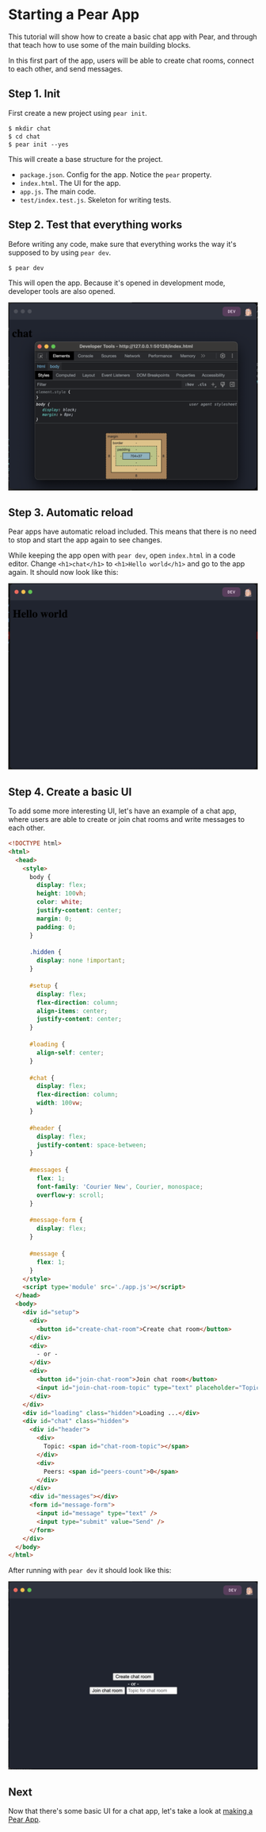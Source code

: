 # Starting a Pear App

This tutorial will show how to create a basic chat app with Pear, and through that teach how to use some of the main building blocks.

In this first part of the app, users will be able to create chat rooms, connect to each other, and send messages.

## Step 1. Init

First create a new project using `pear init`.

```
$ mkdir chat
$ cd chat
$ pear init --yes
```

This will create a base structure for the project.

- `package.json`. Config for the app. Notice the `pear` property.
- `index.html`. The UI for the app.
- `app.js`. The main code.
- `test/index.test.js`. Skeleton for writing tests.

## Step 2. Test that everything works

Before writing any code, make sure that everything works the way it's supposed to by using `pear dev`.

```
$ pear dev
```

This will open the app. Because it's opened in development mode, developer tools are also opened.

![Running pear dev](../assets/chat-app-1.png)

## Step 3. Automatic reload

Pear apps have automatic reload included. This means that there is no need to stop and start the app again to see changes.

While keeping the app open with `pear dev`, open `index.html` in a code editor. Change `<h1>chat</h1>` to `<h1>Hello world</h1>` and go to the app again. It should now look like this:

![Automatic reload](../assets/chat-app-2.png)

## Step 4. Create a basic UI

To add some more interesting UI, let's have an example of a chat app, where users are able to create or join chat rooms and write messages to each other.


``` html
<!DOCTYPE html>
<html>
  <head>
    <style>
      body {
        display: flex;
        height: 100vh;
        color: white;
        justify-content: center;
        margin: 0;
        padding: 0;
      }

      .hidden {
        display: none !important;
      }

      #setup {
        display: flex;
        flex-direction: column;
        align-items: center;
        justify-content: center;
      }

      #loading {
        align-self: center;
      }

      #chat {
        display: flex;
        flex-direction: column;
        width: 100vw;
      }

      #header {
        display: flex;
        justify-content: space-between;
      }

      #messages {
        flex: 1;
        font-family: 'Courier New', Courier, monospace;
        overflow-y: scroll;
      }

      #message-form {
        display: flex;
      }

      #message {
        flex: 1;
      }
    </style>
    <script type='module' src='./app.js'></script>
  </head>
  <body>
    <div id="setup">
      <div>
        <button id="create-chat-room">Create chat room</button>
      </div>
      <div>
        - or -
      </div>
      <div>
        <button id="join-chat-room">Join chat room</button>
        <input id="join-chat-room-topic" type="text" placeholder="Topic for chat room" />
      </div>
    </div>
    <div id="loading" class="hidden">Loading ...</div>
    <div id="chat" class="hidden">
      <div id="header">
        <div>
          Topic: <span id="chat-room-topic"></span>
        </div>
        <div>
          Peers: <span id="peers-count">0</span>
        </div>
      </div>
      <div id="messages"></div>
      <form id="message-form">
        <input id="message" type="text" />
        <input type="submit" value="Send" />
      </form>
    </div>
  </body>
</html>
```

After running with `pear dev` it should look like this:

![Layout of the app](../assets/chat-app-3.png)


## Next

Now that there's some basic UI for a chat app, let's take a look at [making a Pear App](./making-a-pear-app.md).
